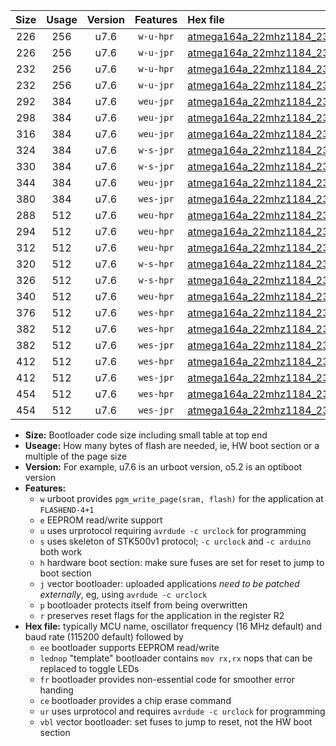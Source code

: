 |Size|Usage|Version|Features|Hex file|
|:-:|:-:|:-:|:-:|:--|
|226|256|u7.6|`w-u-hpr`|[atmega164a_22mhz1184_230400bps_ur.hex](https://raw.githubusercontent.com/stefanrueger/urboot/main/atmega164a_22mhz1184_230400bps_ur.hex)|
|226|256|u7.6|`w-u-jpr`|[atmega164a_22mhz1184_230400bps_ur_vbl.hex](https://raw.githubusercontent.com/stefanrueger/urboot/main/atmega164a_22mhz1184_230400bps_ur_vbl.hex)|
|232|256|u7.6|`w-u-hpr`|[atmega164a_22mhz1184_230400bps_lednop_ur.hex](https://raw.githubusercontent.com/stefanrueger/urboot/main/atmega164a_22mhz1184_230400bps_lednop_ur.hex)|
|232|256|u7.6|`w-u-jpr`|[atmega164a_22mhz1184_230400bps_lednop_ur_vbl.hex](https://raw.githubusercontent.com/stefanrueger/urboot/main/atmega164a_22mhz1184_230400bps_lednop_ur_vbl.hex)|
|292|384|u7.6|`weu-jpr`|[atmega164a_22mhz1184_230400bps_ee_ur_vbl.hex](https://raw.githubusercontent.com/stefanrueger/urboot/main/atmega164a_22mhz1184_230400bps_ee_ur_vbl.hex)|
|298|384|u7.6|`weu-jpr`|[atmega164a_22mhz1184_230400bps_ee_lednop_ur_vbl.hex](https://raw.githubusercontent.com/stefanrueger/urboot/main/atmega164a_22mhz1184_230400bps_ee_lednop_ur_vbl.hex)|
|316|384|u7.6|`weu-jpr`|[atmega164a_22mhz1184_230400bps_ee_lednop_fr_ur_vbl.hex](https://raw.githubusercontent.com/stefanrueger/urboot/main/atmega164a_22mhz1184_230400bps_ee_lednop_fr_ur_vbl.hex)|
|324|384|u7.6|`w-s-jpr`|[atmega164a_22mhz1184_230400bps_vbl.hex](https://raw.githubusercontent.com/stefanrueger/urboot/main/atmega164a_22mhz1184_230400bps_vbl.hex)|
|330|384|u7.6|`w-s-jpr`|[atmega164a_22mhz1184_230400bps_lednop_vbl.hex](https://raw.githubusercontent.com/stefanrueger/urboot/main/atmega164a_22mhz1184_230400bps_lednop_vbl.hex)|
|344|384|u7.6|`weu-jpr`|[atmega164a_22mhz1184_230400bps_ee_lednop_fr_ce_ur_vbl.hex](https://raw.githubusercontent.com/stefanrueger/urboot/main/atmega164a_22mhz1184_230400bps_ee_lednop_fr_ce_ur_vbl.hex)|
|380|384|u7.6|`wes-jpr`|[atmega164a_22mhz1184_230400bps_ee_vbl.hex](https://raw.githubusercontent.com/stefanrueger/urboot/main/atmega164a_22mhz1184_230400bps_ee_vbl.hex)|
|288|512|u7.6|`weu-hpr`|[atmega164a_22mhz1184_230400bps_ee_ur.hex](https://raw.githubusercontent.com/stefanrueger/urboot/main/atmega164a_22mhz1184_230400bps_ee_ur.hex)|
|294|512|u7.6|`weu-hpr`|[atmega164a_22mhz1184_230400bps_ee_lednop_ur.hex](https://raw.githubusercontent.com/stefanrueger/urboot/main/atmega164a_22mhz1184_230400bps_ee_lednop_ur.hex)|
|312|512|u7.6|`weu-hpr`|[atmega164a_22mhz1184_230400bps_ee_lednop_fr_ur.hex](https://raw.githubusercontent.com/stefanrueger/urboot/main/atmega164a_22mhz1184_230400bps_ee_lednop_fr_ur.hex)|
|320|512|u7.6|`w-s-hpr`|[atmega164a_22mhz1184_230400bps.hex](https://raw.githubusercontent.com/stefanrueger/urboot/main/atmega164a_22mhz1184_230400bps.hex)|
|326|512|u7.6|`w-s-hpr`|[atmega164a_22mhz1184_230400bps_lednop.hex](https://raw.githubusercontent.com/stefanrueger/urboot/main/atmega164a_22mhz1184_230400bps_lednop.hex)|
|340|512|u7.6|`weu-hpr`|[atmega164a_22mhz1184_230400bps_ee_lednop_fr_ce_ur.hex](https://raw.githubusercontent.com/stefanrueger/urboot/main/atmega164a_22mhz1184_230400bps_ee_lednop_fr_ce_ur.hex)|
|376|512|u7.6|`wes-hpr`|[atmega164a_22mhz1184_230400bps_ee.hex](https://raw.githubusercontent.com/stefanrueger/urboot/main/atmega164a_22mhz1184_230400bps_ee.hex)|
|382|512|u7.6|`wes-hpr`|[atmega164a_22mhz1184_230400bps_ee_lednop.hex](https://raw.githubusercontent.com/stefanrueger/urboot/main/atmega164a_22mhz1184_230400bps_ee_lednop.hex)|
|382|512|u7.6|`wes-jpr`|[atmega164a_22mhz1184_230400bps_ee_lednop_vbl.hex](https://raw.githubusercontent.com/stefanrueger/urboot/main/atmega164a_22mhz1184_230400bps_ee_lednop_vbl.hex)|
|412|512|u7.6|`wes-hpr`|[atmega164a_22mhz1184_230400bps_ee_lednop_fr.hex](https://raw.githubusercontent.com/stefanrueger/urboot/main/atmega164a_22mhz1184_230400bps_ee_lednop_fr.hex)|
|412|512|u7.6|`wes-jpr`|[atmega164a_22mhz1184_230400bps_ee_lednop_fr_vbl.hex](https://raw.githubusercontent.com/stefanrueger/urboot/main/atmega164a_22mhz1184_230400bps_ee_lednop_fr_vbl.hex)|
|454|512|u7.6|`wes-hpr`|[atmega164a_22mhz1184_230400bps_ee_lednop_fr_ce.hex](https://raw.githubusercontent.com/stefanrueger/urboot/main/atmega164a_22mhz1184_230400bps_ee_lednop_fr_ce.hex)|
|454|512|u7.6|`wes-jpr`|[atmega164a_22mhz1184_230400bps_ee_lednop_fr_ce_vbl.hex](https://raw.githubusercontent.com/stefanrueger/urboot/main/atmega164a_22mhz1184_230400bps_ee_lednop_fr_ce_vbl.hex)|

- **Size:** Bootloader code size including small table at top end
- **Useage:** How many bytes of flash are needed, ie, HW boot section or a multiple of the page size
- **Version:** For example, u7.6 is an urboot version, o5.2 is an optiboot version
- **Features:**
  + `w` urboot provides `pgm_write_page(sram, flash)` for the application at `FLASHEND-4+1`
  + `e` EEPROM read/write support
  + `u` uses urprotocol requiring `avrdude -c urclock` for programming
  + `s` uses skeleton of STK500v1 protocol; `-c urclock` and `-c arduino` both work
  + `h` hardware boot section: make sure fuses are set for reset to jump to boot section
  + `j` vector bootloader: uploaded applications *need to be patched externally*, eg, using `avrdude -c urclock`
  + `p` bootloader protects itself from being overwritten
  + `r` preserves reset flags for the application in the register R2
- **Hex file:** typically MCU name, oscillator frequency (16 MHz default) and baud rate (115200 default) followed by
  + `ee` bootloader supports EEPROM read/write
  + `lednop` "template" bootloader contains `mov rx,rx` nops that can be replaced to toggle LEDs
  + `fr` bootloader provides non-essential code for smoother error handing
  + `ce` bootloader provides a chip erase command
  + `ur` uses urprotocol and requires `avrdude -c urclock` for programming
  + `vbl` vector bootloader: set fuses to jump to reset, not the HW boot section
